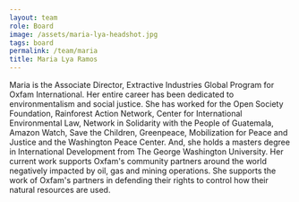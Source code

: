 ```yaml
---
layout: team
role: Board
image: /assets/maria-lya-headshot.jpg
tags: board
permalink: /team/maria
title: Maria Lya Ramos
---
```

Maria is the Associate Director, Extractive Industries Global Program for Oxfam International. Her entire career has been dedicated to environmentalism and social justice. She has worked for the Open Society Foundation, Rainforest Action Network, Center for International Environmental Law, Network in Solidarity with the People of Guatemala, Amazon Watch, Save the Children, Greenpeace, Mobilization for Peace and Justice and the Washington Peace Center. And, she holds a masters degree in International Development from The George Washington University. Her current work supports Oxfam's community partners around the world negatively impacted by oil, gas and mining operations. She supports the work of Oxfam's partners in defending their rights to control how their natural resources are used.
